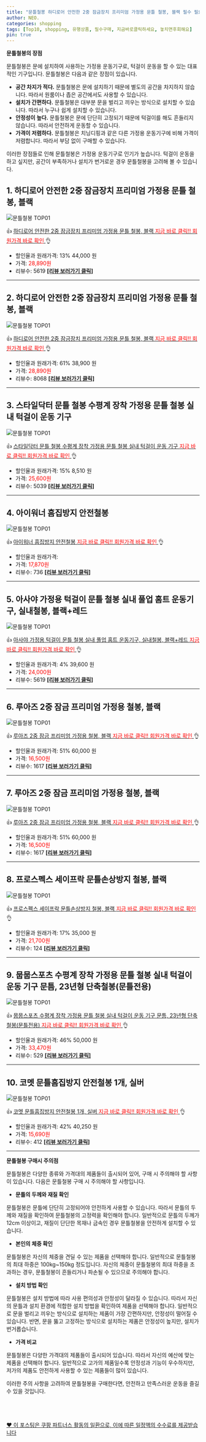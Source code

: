 ```yaml
---
title: "문틀철봉 하디로어 안전한 2중 잠금장치 프리미엄 가정용 문틀 철봉, 블랙 필수 필요 추천 제품 비교 최저 가격 비교 장점 구매 후기 구매평"
author: NEO.
categories: shopping
tags: [Top10, shopping, 유행상품, 필수구매, 지금바로클릭하세요, 놓치면후회해요]
pin: true
---
```

**문틀철봉의 장점**

문틀철봉은 문에 설치하여 사용하는 가정용 운동기구로, 턱걸이 운동을 할 수 있는 대표적인 기구입니다. 문틀철봉은 다음과 같은 장점이 있습니다.

* **공간 차지가 적다.** 문틀철봉은 문에 설치하기 때문에 별도의 공간을 차지하지 않습니다. 따라서 원룸이나 좁은 공간에서도 사용할 수 있습니다.
* **설치가 간편하다.** 문틀철봉은 대부분 문을 벌리고 끼우는 방식으로 설치할 수 있습니다. 따라서 누구나 쉽게 설치할 수 있습니다.
* **안정성이 높다.** 문틀철봉은 문에 단단히 고정되기 때문에 턱걸이를 해도 흔들리지 않습니다. 따라서 안전하게 운동할 수 있습니다.
* **가격이 저렴하다.** 문틀철봉은 치닝디핑과 같은 다른 가정용 운동기구에 비해 가격이 저렴합니다. 따라서 부담 없이 구매할 수 있습니다.

이러한 장점들로 인해 문틀철봉은 가정용 운동기구로 인기가 높습니다. 턱걸이 운동을 하고 싶지만, 공간이 부족하거나 설치가 번거로운 경우 문틀철봉을 고려해 볼 수 있습니다.

   

## 1. 하디로어 안전한 2중 잠금장치 프리미엄 가정용 문틀 철봉, 블랙

![문틀철봉 TOP01](https://thumbnail9.coupangcdn.com/thumbnails/remote/490x490ex/image/vendor_inventory/e44e/383022157fd6bf1214d5a63bdd9be174d9fa7c16c2087d07060e745e11fa.png)


👍 [하디로어 안전한 2중 잠금장치 프리미엄 가정용 문틀 철봉, 블랙 <font color=red> 지금 바로 클릭!! 회원가격 바로 확인 </font> ](https://link.coupang.com/re/AFFSDP?lptag=AF3617701&subid=GithubCoopas&pageKey=4762708909&traceid=V0-153&itemId=6069325447&vendorItemId=79432818632) 👌 


- 할인율과 원래가격: 13%  44,000   원
- 가격: <span style='color:red'>28,890원</span>
- 리뷰수: 5619  [**[리뷰 보러가기 클릭]**](https://link.coupang.com/re/AFFSDP?lptag=AF3617701&subid=GithubCoopas&pageKey=4762708909&traceid=V0-153&itemId=6069325447&vendorItemId=79432818632)

---


   

## 2. 하디로어 안전한 2중 잠금장치 프리미엄 가정용 문틀 철봉, 블랙

![문틀철봉 TOP01](https://thumbnail9.coupangcdn.com/thumbnails/remote/490x490ex/image/vendor_inventory/e44e/383022157fd6bf1214d5a63bdd9be174d9fa7c16c2087d07060e745e11fa.png)


👍 [하디로어 안전한 2중 잠금장치 프리미엄 가정용 문틀 철봉, 블랙 <font color=red> 지금 바로 클릭!! 회원가격 바로 확인 </font> ](https://link.coupang.com/re/AFFSDP?lptag=AF3617701&subid=GithubCoopas&pageKey=4762708909&traceid=V0-153&itemId=6069325447&vendorItemId=79432818632) 👌 


- 할인율과 원래가격: 61%  38,900   원
- 가격: <span style='color:red'>28,890원</span>
- 리뷰수: 8068  [**[리뷰 보러가기 클릭]**](https://link.coupang.com/re/AFFSDP?lptag=AF3617701&subid=GithubCoopas&pageKey=4762708909&traceid=V0-153&itemId=6069325447&vendorItemId=79432818632)

---


   

## 3. 스타일닥터 문틀 철봉 수평계 장착 가정용 문틀 철봉 실내 턱걸이 운동 기구

![문틀철봉 TOP01](https://thumbnail9.coupangcdn.com/thumbnails/remote/490x490ex/image/vendor_inventory/7d92/9eb6136bda4763a90f21032a3ffdb7cfba81492892b3cf320aef5b67c13c.jpg)


👍 [스타일닥터 문틀 철봉 수평계 장착 가정용 문틀 철봉 실내 턱걸이 운동 기구 <font color=red> 지금 바로 클릭!! 회원가격 바로 확인 </font> ](https://link.coupang.com/re/AFFSDP?lptag=AF3617701&subid=GithubCoopas&pageKey=7236937595&traceid=V0-153&itemId=18377920351&vendorItemId=86272019850) 👌 


- 할인율과 원래가격: 15%  8,510   원
- 가격: <span style='color:red'>25,600원</span>
- 리뷰수: 5039  [**[리뷰 보러가기 클릭]**](https://link.coupang.com/re/AFFSDP?lptag=AF3617701&subid=GithubCoopas&pageKey=7236937595&traceid=V0-153&itemId=18377920351&vendorItemId=86272019850)

---


   

## 4. 아이워너 흠집방지 안전철봉

![문틀철봉 TOP01](https://thumbnail10.coupangcdn.com/thumbnails/remote/490x490ex/image/retail/images/1930085481224510-2a4dca7d-86a8-4d2a-af6f-5c615a0304f2.jpg)


👍 [아이워너 흠집방지 안전철봉 <font color=red> 지금 바로 클릭!! 회원가격 바로 확인 </font> ](https://link.coupang.com/re/AFFSDP?lptag=AF3617701&subid=GithubCoopas&pageKey=58060858&traceid=V0-153&itemId=201457391&vendorItemId=3478359585) 👌 


- 할인율과 원래가격: 
- 가격: <span style='color:red'>17,870원</span>
- 리뷰수: 736  [**[리뷰 보러가기 클릭]**](https://link.coupang.com/re/AFFSDP?lptag=AF3617701&subid=GithubCoopas&pageKey=58060858&traceid=V0-153&itemId=201457391&vendorItemId=3478359585)

---


   

## 5. 아사야 가정용 턱걸이 문틀 철봉 실내 풀업 홈트 운동기구, 실내철봉, 블랙+레드

![문틀철봉 TOP01](https://thumbnail9.coupangcdn.com/thumbnails/remote/490x490ex/image/vendor_inventory/0e67/61cc9bbd7807e0d14fe3d748bb5a04895df5e4f2cc614346a39887a2884d.jpg)


👍 [아사야 가정용 턱걸이 문틀 철봉 실내 풀업 홈트 운동기구, 실내철봉, 블랙+레드 <font color=red> 지금 바로 클릭!! 회원가격 바로 확인 </font> ](https://link.coupang.com/re/AFFSDP?lptag=AF3617701&subid=GithubCoopas&pageKey=7298014378&traceid=V0-153&itemId=18668275386&vendorItemId=81448328457) 👌 


- 할인율과 원래가격: 4%  39,600   원
- 가격: <span style='color:red'>24,000원</span>
- 리뷰수: 5619  [**[리뷰 보러가기 클릭]**](https://link.coupang.com/re/AFFSDP?lptag=AF3617701&subid=GithubCoopas&pageKey=7298014378&traceid=V0-153&itemId=18668275386&vendorItemId=81448328457)

---


   

## 6. 루아즈 2중 잠금 프리미엄 가정용 철봉, 블랙

![문틀철봉 TOP01](https://thumbnail9.coupangcdn.com/thumbnails/remote/490x490ex/image/retail/images/2023/05/09/14/8/f70d679f-954f-440b-a459-ade14ba6ba8c.jpg)


👍 [루아즈 2중 잠금 프리미엄 가정용 철봉, 블랙 <font color=red> 지금 바로 클릭!! 회원가격 바로 확인 </font> ](https://link.coupang.com/re/AFFSDP?lptag=AF3617701&subid=GithubCoopas&pageKey=7322625828&traceid=V0-153&itemId=18784334456&vendorItemId=85915632118) 👌 


- 할인율과 원래가격: 51%  60,000   원
- 가격: <span style='color:red'>16,500원</span>
- 리뷰수: 1617  [**[리뷰 보러가기 클릭]**](https://link.coupang.com/re/AFFSDP?lptag=AF3617701&subid=GithubCoopas&pageKey=7322625828&traceid=V0-153&itemId=18784334456&vendorItemId=85915632118)

---


   

## 7. 루아즈 2중 잠금 프리미엄 가정용 철봉, 블랙

![문틀철봉 TOP01](https://thumbnail9.coupangcdn.com/thumbnails/remote/490x490ex/image/retail/images/2023/05/09/14/8/f70d679f-954f-440b-a459-ade14ba6ba8c.jpg)


👍 [루아즈 2중 잠금 프리미엄 가정용 철봉, 블랙 <font color=red> 지금 바로 클릭!! 회원가격 바로 확인 </font> ](https://link.coupang.com/re/AFFSDP?lptag=AF3617701&subid=GithubCoopas&pageKey=7322625828&traceid=V0-153&itemId=18784334456&vendorItemId=85915632118) 👌 


- 할인율과 원래가격: 51%  60,000   원
- 가격: <span style='color:red'>16,500원</span>
- 리뷰수: 1617  [**[리뷰 보러가기 클릭]**](https://link.coupang.com/re/AFFSDP?lptag=AF3617701&subid=GithubCoopas&pageKey=7322625828&traceid=V0-153&itemId=18784334456&vendorItemId=85915632118)

---


   

## 8. 프로스펙스 세이프락 문틀손상방지 철봉, 블랙

![문틀철봉 TOP01](https://thumbnail7.coupangcdn.com/thumbnails/remote/490x490ex/image/retail/images/2496315612706341-00aa9345-9f79-42b4-b32b-9910a2204129.jpg)


👍 [프로스펙스 세이프락 문틀손상방지 철봉, 블랙 <font color=red> 지금 바로 클릭!! 회원가격 바로 확인 </font> ](https://link.coupang.com/re/AFFSDP?lptag=AF3617701&subid=GithubCoopas&pageKey=108128221&traceid=V0-153&itemId=327268252&vendorItemId=3801976621) 👌 


- 할인율과 원래가격: 17%  35,000   원
- 가격: <span style='color:red'>21,700원</span>
- 리뷰수: 124  [**[리뷰 보러가기 클릭]**](https://link.coupang.com/re/AFFSDP?lptag=AF3617701&subid=GithubCoopas&pageKey=108128221&traceid=V0-153&itemId=327268252&vendorItemId=3801976621)

---


   

## 9. 뭅뭅스포츠 수평계 장착 가정용 문틀 철봉 실내 턱걸이 운동 기구 문틈, 23년형 단축철봉(문틀전용)

![문틀철봉 TOP01](https://thumbnail9.coupangcdn.com/thumbnails/remote/490x490ex/image/vendor_inventory/6ebf/eb29ad32539fd30b21f307fda7055779956336a09a135466e83886bd72bf.jpg)


👍 [뭅뭅스포츠 수평계 장착 가정용 문틀 철봉 실내 턱걸이 운동 기구 문틈, 23년형 단축철봉(문틀전용) <font color=red> 지금 바로 클릭!! 회원가격 바로 확인 </font> ](https://link.coupang.com/re/AFFSDP?lptag=AF3617701&subid=GithubCoopas&pageKey=7230277868&traceid=V0-153&itemId=18344783106&vendorItemId=74793996448) 👌 


- 할인율과 원래가격: 46%  50,000   원
- 가격: <span style='color:red'>33,470원</span>
- 리뷰수: 529  [**[리뷰 보러가기 클릭]**](https://link.coupang.com/re/AFFSDP?lptag=AF3617701&subid=GithubCoopas&pageKey=7230277868&traceid=V0-153&itemId=18344783106&vendorItemId=74793996448)

---


   

## 10. 코멧 문틀흠집방지 안전철봉 1개, 실버

![문틀철봉 TOP01](https://thumbnail8.coupangcdn.com/thumbnails/remote/490x490ex/image/retail/images/345980990283069-eb1f3d43-b8c6-47c0-91b6-9ccca285b6c9.JPG)


👍 [코멧 문틀흠집방지 안전철봉 1개, 실버 <font color=red> 지금 바로 클릭!! 회원가격 바로 확인 </font> ](https://link.coupang.com/re/AFFSDP?lptag=AF3617701&subid=GithubCoopas&pageKey=1895378444&traceid=V0-153&itemId=3219988936&vendorItemId=71207263635) 👌 


- 할인율과 원래가격: 42%  40,250   원
- 가격: <span style='color:red'>15,690원</span>
- 리뷰수: 412  [**[리뷰 보러가기 클릭]**](https://link.coupang.com/re/AFFSDP?lptag=AF3617701&subid=GithubCoopas&pageKey=1895378444&traceid=V0-153&itemId=3219988936&vendorItemId=71207263635)

---
**문틀철봉 구매시 주의점**

문틀철봉은 다양한 종류와 가격대의 제품들이 출시되어 있어, 구매 시 주의해야 할 사항이 있습니다. 다음은 문틀철봉 구매 시 주의해야 할 사항입니다.

* **문틀의 두께와 재질 확인**

문틀철봉은 문틀에 단단히 고정되어야 안전하게 사용할 수 있습니다. 따라서 문틀의 두께와 재질을 확인하여 문틀철봉의 고정력을 확인해야 합니다. 일반적으로 문틀의 두께가 12cm 이상이고, 재질이 단단한 목재나 금속인 경우 문틀철봉을 안전하게 설치할 수 있습니다.

* **본인의 체중 확인**

문틀철봉은 자신의 체중을 견딜 수 있는 제품을 선택해야 합니다. 일반적으로 문틀철봉의 최대 하중은 100kg~150kg 정도입니다. 자신의 체중이 문틀철봉의 최대 하중을 초과하는 경우, 문틀철봉이 흔들리거나 파손될 수 있으므로 주의해야 합니다.

* **설치 방법 확인**

문틀철봉은 설치 방법에 따라 사용 편의성과 안정성이 달라질 수 있습니다. 따라서 자신의 문틀과 설치 환경에 적합한 설치 방법을 확인하여 제품을 선택해야 합니다. 일반적으로 문을 벌리고 끼우는 방식으로 설치하는 제품이 가장 간편하지만, 안정성이 떨어질 수 있습니다. 반면, 문을 뚫고 고정하는 방식으로 설치하는 제품은 안정성이 높지만, 설치가 번거롭습니다.

* **가격 비교**

문틀철봉은 다양한 가격대의 제품들이 출시되어 있습니다. 따라서 자신의 예산에 맞는 제품을 선택해야 합니다. 일반적으로 고가의 제품일수록 안정성과 기능이 우수하지만, 저가의 제품도 안전하게 사용할 수 있는 제품들이 많이 있습니다.

이러한 주의 사항을 고려하여 문틀철봉을 구매한다면, 안전하고 만족스러운 운동을 즐길 수 있을 것입니다.<br><br><br><br><br> [ ❤  이 포스팅은 쿠팡 파트너스 활동의 일환으로, 이에 따른 일정액의 수수료를 제공받습니다](https://link.coupang.com/a/bcEFyh)